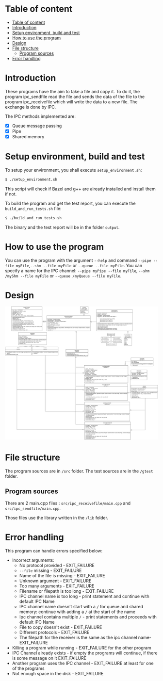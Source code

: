 # Table of content
- [Table of content](#table-of-content)
- [Introduction](#introduction)
- [Setup environment, build and test](#setup-environment-build-and-test)
- [How to use the program](#how-to-use-the-program)
- [Design](#design)
- [File structure](#file-structure)
  - [Program sources](#program-sources)
- [Error handling](#error-handling)

# Introduction

These programs have the aim to take a file and copy it. To do it, the program ipc_sendfile read the file and sends the data of the file to the program ipc_receivefile which will write the data to a new file. The exchange is done by IPC.

The IPC methods implemented are:
- [x] Queue message passing
- [x] Pipe
- [x] Shared memory 

# Setup environment, build and test

To setup your environment, you shall execute `setup_environment.sh`:
```bash
$ ./setup_environment.sh
```

This script will check if Bazel and g++ are already installed and install them if not.

To build the program and get the test report, you can execute the `build_and_run_tests.sh` file:

```bash
$ ./build_and_run_tests.sh
```

The binary and the test report will be in the folder `output`.

# How to use the program
You can use the program with the argument `--help` and command `--pipe --file myFile`,`--shm --file myFile` or `--queue --file myFile`. You can specify a name for the IPC channel: `--pipe myPipe --file myFile`, `--shm /myShm --file myFile` or `--queue /myQueue --file myFile`.

# Design
![Design](Documentation/Current%20Design.PNG)

# File structure

The program sources are in `/src` folder. The test sources are in the `/gtest` folder.

## Program sources
There are 2 main.cpp files : `src/ipc_receivefile/main.cpp` and `src/ipc_sendfile/main.cpp`.

Those files use the library written in the `/lib` folder.

# Error handling
This program can handle errors specified below:
* Incorrect arguments:
  * No protocol provided - EXIT_FAILURE
  * `--file` missing - EXIT_FAILURE
  * Name of the file is missing - EXIT_FAILURE
  * Unknown argument - EXIT_FAILURE
  * Too many arguments - EXIT_FAILURE
  * Filename or filepath is too long - EXIT_FAILURE
  * IPC channel name is too long - print statement and continue with default IPC Name
  * IPC channel name doesn't start with a `/` for queue and shared memory: continue with adding a `/` at the start of the name
  * Ipc channel contains multiple `/` - print statements and proceeds with default IPC Name
  * File to copy doesn't exist - EXIT_FAILURE
  * Different protocols - EXIT_FAILURE
  * The filepath for the receiver is the same as the ipc channel name- EXIT_FAILURE
* Killing a program while running - EXIT_FAILURE for the other program
* IPC Channel already exists - if empty the programs will continue, if there is some message on it EXIT_FAILURE
* Another program uses the IPC channel - EXIT_FAILURE at least for one of the programs
* Not enough space in the disk - EXIT_FAILURE
